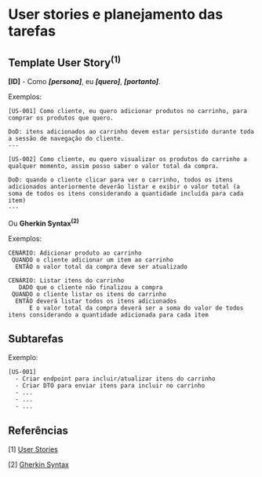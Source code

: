 # User stories e planejamento das tarefas

## Template User Story<sup>(1\)</sup>

**[ID]** - Como **<i>[persona]</i>**, eu **<i>[quero]</i>**, **<i>[portanto]</i>**.

Exemplos:

```
[US-001] Como cliente, eu quero adicionar produtos no carrinho, para comprar os produtos que quero.

DoD: itens adicionados ao carrinho devem estar persistido durante toda a sessão de navegação do cliente.
---

[US-002] Como cliente, eu quero visualizar os produtos do carrinho a qualquer momento, assim posso saber o valor total da compra.

DoD: quando o cliente clicar para ver o carrinho, todos os itens adicionados anteriormente deverão listar e exibir o valor total (a soma de todos os itens considerando a quantidade incluída para cada item)
---
```

Ou **Gherkin Syntax<sup>(2)</sup>**

Exemplos:

```
CENÁRIO: Adicionar produto ao carrinho
 QUANDO o cliente adicionar um item ao carrinho
  ENTÃO o valor total da compra deve ser atualizado

CENÁRIO: Listar itens do carrinho
   DADO que o cliente não finalizou a compra
 QUANDO o cliente listar os itens do carrinho
  ENTÃO deverá listar todos os itens adicionados
      E o valor total da compra deverá ser a soma do valor de todos itens considerando a quantidade adicionada para cada item
```

## Subtarefas

Exemplo:

```
[US-001]
  - Criar endpoint para incluir/atualizar itens do carrinho
  - Criar DTO para enviar itens para incluir no carrinho
  - ...
  - ...
  - ...
```

## Referências

[1] [User Stories](https://www.atlassian.com/agile/project-management/user-stories)

[2] [Gherkin Syntax](https://cucumber.io/docs/gherkin/reference/)